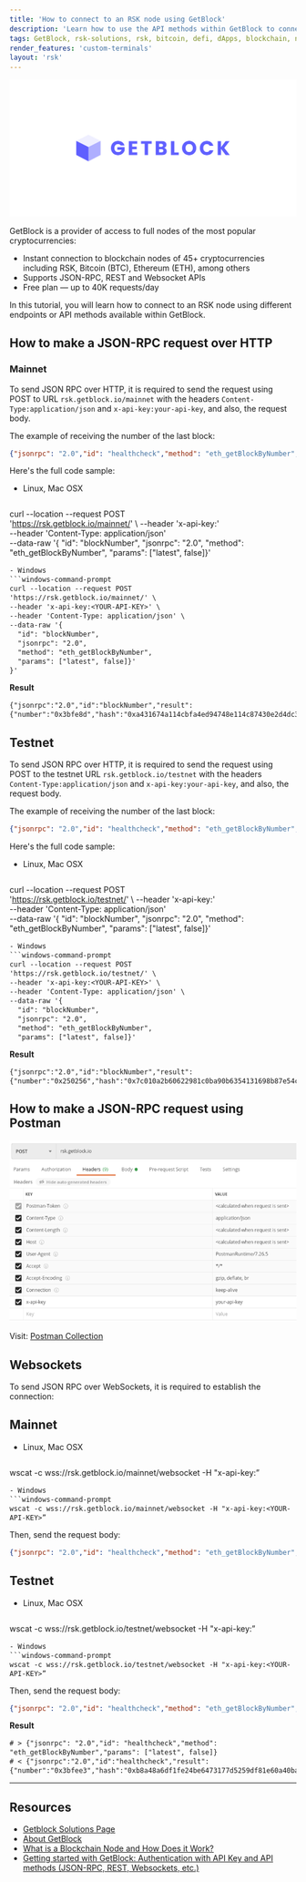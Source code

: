 ```yaml
---
title: 'How to connect to an RSK node using GetBlock'
description: 'Learn how to use the API methods within GetBlock to connect to an RSK node'
tags: GetBlock, rsk-solutions, rsk, bitcoin, defi, dApps, blockchain, node, tutorial, docs, api, websocket, json-rpc
render_features: 'custom-terminals'
layout: 'rsk'
---
```


![GetBlock - Banner](/assets/img/solutions/getblock/getblock_logo.png)

GetBlock is a provider of access to full nodes of the most popular cryptocurrencies:
- Instant connection to blockchain nodes of 45+ cryptocurrencies including  RSK, Bitcoin (BTC), Ethereum (ETH), among others
- Supports JSON-RPC, REST and Websocket APIs
- Free plan — up to 40K requests/day

In this tutorial, you will learn how to connect to an RSK node using different endpoints or API methods available within GetBlock.

## How to make a JSON-RPC request over HTTP

### Mainnet

To send JSON RPC over HTTP, it is required to send the request using POST to URL `rsk.getblock.io/mainnet` with the headers `Content-Type:application/json` and `x-api-key:your-api-key`, and also, the request body. 

The example of receiving the number of the last block:

```json
{"jsonrpc": "2.0","id": "healthcheck","method": "eth_getBlockByNumber","params": ["latest", false]}
```

Here's the full code sample:

[](#top "multiple-terminals")
- Linux, Mac OSX
  ```shell
curl --location --request POST         
'https://rsk.getblock.io/mainnet/' \ 
--header 'x-api-key:<YOUR-API-KEY>' \
--header 'Content-Type: application/json' \
--data-raw '{
    "id": "blockNumber", 
    "jsonrpc": "2.0", 
    "method": "eth_getBlockByNumber", 
    "params": ["latest", false]}'
  ```
- Windows
  ```windows-command-prompt
curl --location --request POST         
'https://rsk.getblock.io/mainnet/' \ 
--header 'x-api-key:<YOUR-API-KEY>' \
--header 'Content-Type: application/json' \
--data-raw '{
    "id": "blockNumber", 
    "jsonrpc": "2.0", 
    "method": "eth_getBlockByNumber", 
    "params": ["latest", false]}'
}'
```

**Result**

```shell
{"jsonrpc":"2.0","id":"blockNumber","result":{"number":"0x3bfe8d","hash":"0xa431674a114cbfa4ed94748e114c87430e2d4dc325e34e52688bbcbdc1eabd9b"......
```

## Testnet

To send JSON RPC over HTTP, it is required to send the request using POST to the testnet URL `rsk.getblock.io/testnet` with the headers `Content-Type:application/json` and `x-api-key:your-api-key`, and also, the request body. 

The example of receiving the number of the last block:

```json
{"jsonrpc": "2.0","id": "healthcheck","method": "eth_getBlockByNumber","params": ["latest", false]}
```

Here's the full code sample:
    
[](#top "multiple-terminals")
- Linux, Mac OSX
  ```shell
curl --location --request POST         
'https://rsk.getblock.io/testnet/' \ 
--header 'x-api-key:<YOUR-API-KEY>' \
--header 'Content-Type: application/json' \
--data-raw '{
    "id": "blockNumber", 
    "jsonrpc": "2.0", 
    "method": "eth_getBlockByNumber", 
    "params": ["latest", false]}'
  ```
- Windows
  ```windows-command-prompt
curl --location --request POST         
'https://rsk.getblock.io/testnet/' \ 
--header 'x-api-key:<YOUR-API-KEY>' \
--header 'Content-Type: application/json' \
--data-raw '{
    "id": "blockNumber", 
    "jsonrpc": "2.0", 
    "method": "eth_getBlockByNumber", 
    "params": ["latest", false]}'
  ```

**Result**

```shell
{"jsonrpc":"2.0","id":"blockNumber","result":{"number":"0x250256","hash":"0x7c010a2b60622981c0ba90b6354131698b87e54cfa8fe21ee9616d64b715eed8".......,
```

## How to make a JSON-RPC request using Postman

![GetBlock - PostmanRequest](/assets/img/solutions/getblock/postman.png)

Visit: [Postman Collection](https://getblock.io/docs/get-started/postman-collection/)

## Websockets

To send JSON RPC over WebSockets, it is required to establish the connection:

## Mainnet
    
[](#top "multiple-terminals")
- Linux, Mac OSX
  ```shell
wscat -c wss://rsk.getblock.io/mainnet/websocket -H "x-api-key:<YOUR-API-KEY>”
  ```
- Windows
  ```windows-command-prompt
wscat -c wss://rsk.getblock.io/mainnet/websocket -H "x-api-key:<YOUR-API-KEY>”
  ```

Then, send the request body:

```json
{"jsonrpc": "2.0","id": "healthcheck","method": "eth_getBlockByNumber","params": ["latest", false]}
```

## Testnet
    
[](#top "multiple-terminals")
- Linux, Mac OSX
  ```shell
wscat -c wss://rsk.getblock.io/testnet/websocket -H "x-api-key:<YOUR-API-KEY>”
  ```
- Windows
  ```windows-command-prompt
wscat -c wss://rsk.getblock.io/testnet/websocket -H "x-api-key:<YOUR-API-KEY>”
  ```
    
Then, send the request body:

```json
{"jsonrpc": "2.0","id": "healthcheck","method": "eth_getBlockByNumber","params": ["latest", false]}
```

**Result**

```shell
# > {"jsonrpc": "2.0","id": "healthcheck","method": "eth_getBlockByNumber","params": ["latest", false]}
# < {"jsonrpc":"2.0","id":"healthcheck","result":{"number":"0x3bfee3","hash":"0xb8a48a6df1fe24be6473177d5259df81e60a40bafee174b7ed37274c57d5ced3","parentHash":"0xdd07746cc68e303ff5d567ae1d19e7732bb9f8a02c8d6d71db5312337fe265c9",
```

----

## Resources

- [Getblock Solutions Page](/solutions/getblock/)
- [About GetBlock](https://getblock.io/about)
- [What is a Blockchain Node and How Does it Work?](https://getblock.io/blog/what-is-a-blockchain-node-and-how-does-it-work)
- [Getting started with GetBlock: Authentication with API Key and API methods (JSON-RPC, REST, Websockets, etc.)](https://getblock.io/docs)
